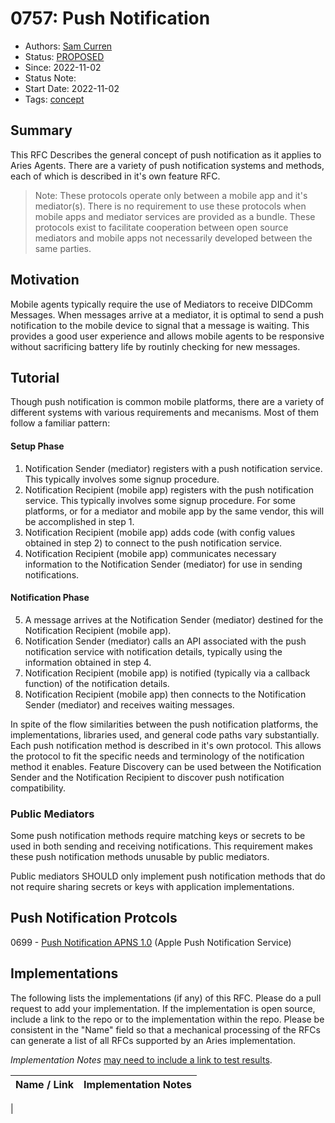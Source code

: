 # 0757: Push Notification
- Authors: [Sam Curren](telegramsam@gmail.com)
- Status: [PROPOSED](/README.md#proposed)
- Since: 2022-11-02 
- Status Note:  
- Start Date: 2022-11-02 
- Tags: [concept](/tags.md#concept)

## Summary

This RFC Describes the general concept of push notification as it applies to Aries Agents. There are a variety of push notification systems and methods, each of which is described in it's own feature RFC.

> Note: These protocols operate only between a mobile app and it's mediator(s). There is no requirement to use these protocols when mobile apps and mediator services are provided as a bundle. These protocols exist to facilitate cooperation between open source mediators and mobile apps not necessarily developed between the same parties.

## Motivation

Mobile agents typically require the use of Mediators to receive DIDComm Messages. When messages arrive at a mediator, it is optimal to send a push notification to the mobile device to signal that a message is waiting. This provides a good user experience and allows mobile agents to be responsive without sacrificing battery life by routinly checking for new messages.

## Tutorial

Though push notification is common mobile platforms, there are a variety of different systems with various requirements and mecanisms. Most of them follow a familiar pattern:

#### Setup Phase
1. Notification Sender (mediator) registers with a push notification service. This typically involves some signup procedure.
2. Notification Recipient (mobile app) registers with the push notification service. This typically involves some signup procedure. For some platforms, or for a mediator and mobile app by the same vendor, this will be accomplished in step 1.
3. Notification Recipient (mobile app) adds code (with config values obtained in step 2) to connect to the push notification service.
4. Notification Recipient (mobile app) communicates necessary information to the Notification Sender (mediator) for use in sending notifications.

#### Notification Phase
5. A message arrives at the Notification Sender (mediator) destined for the Notification Recipient (mobile app).
6. Notification Sender (mediator) calls an API associated with the push notification service with notification details, typically using the information obtained in step 4.
7. Notification Recipient (mobile app) is notified (typically via a callback function) of the notification details.
8. Notification Recipient (mobile app) then connects to the Notification Sender (mediator) and receives waiting messages.

In spite of the flow similarities between the push notification platforms, the implementations, libraries used, and general code paths vary substantially. 
Each push notification method is described in it's own protocol. This allows the protocol to fit the specific needs and terminology of the notification method it enables. Feature Discovery can be used between the Notification Sender and the Notification Recipient to discover push notification compatibility.

### Public Mediators

Some push notification methods require matching keys or secrets to be used in both sending and receiving notifications. This requirement makes these push notification methods unusable by public mediators.

Public mediators SHOULD only implement push notification methods that do not require sharing secrets or keys with application implementations.

## Push Notification Protcols

0699 - [Push Notification APNS 1.0](../../features/0699-push-notifications-apns/README.md) (Apple Push Notification Service)
   
## Implementations

The following lists the implementations (if any) of this RFC. Please do a pull request to add your implementation. If the implementation is open source, include a link to the repo or to the implementation within the repo. Please be consistent in the "Name" field so that a mechanical processing of the RFCs can generate a list of all RFCs supported by an Aries implementation.

*Implementation Notes* [may need to include a link to test results](/README.md#accepted).

Name / Link | Implementation Notes
--- | ---
 | 

